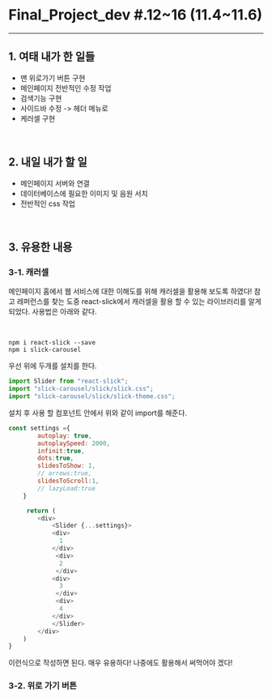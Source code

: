 # Final_Project_dev #.12~16 (11.4~11.6)

---

## 1. 여태 내가 한 일들 

- 맨 위로가기 버튼 구현
- 메인페이지 전반적인 수정 작업
- 검색기능 구현
- 사이드바 수정 -> 헤더 메뉴로
- 케러셀 구현


<br />

## 2. 내일 내가 할 일

- 메인페이지 서버와 연결
- 데이터베이스에 필요한 이미지 및 음원 서치
- 전반적인 css 작업

<br />

## 3. 유용한 내용

### 3-1. 캐러셀

메인페이지 홈에서 웹 서비스에 대한 이해도를 위해 캐러셀을 활용해 보도록 하였다! 참고 레퍼런스를 찾는 도중 react-slick에서 캐러셀을 활용 할 수 있는 라이브러리를 알게 되었다. 사용법은 아래와 같다.

<br />

```
npm i react-slick --save
npm i slick-carousel
```

우선 위에 두개를 설치를 한다.

```js
import Slider from "react-slick";
import "slick-carousel/slick/slick.css";
import "slick-carousel/slick/slick-theme.css";
```

설치 후 사용 할 컴포넌트 안에서 위와 같이 import를 해준다.

```js
const settings ={
        autoplay: true,
        autoplaySpeed: 2000,
        infinit:true,
        dots:true,
        slidesToShow: 1,
        // arrows:true,
        slidesToScroll:1,
        // lazyLoad:true
    }

     return (
        <div>
            <Slider {...settings}>
            <div>
              1
            </div>
             <div>
              2
             </div>
            <div>
              3
             </div>
             <div>
              4
            </div>
            </Slider>
        </div>
    )
}

```

이런식으로 작성하면 된다. 매우 유용하다! 나중에도 활용해서 써먹어야 겠다!


### 3-2. 위로 가기 버튼
